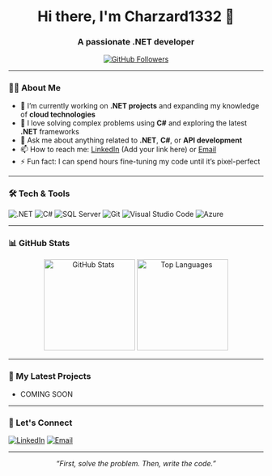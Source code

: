 <h1 align="center">Hi there, I'm Charzard1332 👋</h1>
<h3 align="center">A passionate .NET developer</h3>

<p align="center">
  <a href="https://github.com/Charzard1332?tab=followers">
    <img src="https://img.shields.io/github/followers/Charzard1332?label=Follow&style=social" alt="GitHub Followers" />
  </a>
</p>

---

### 👨‍💻 About Me

- 🌱 I’m currently working on **.NET projects** and expanding my knowledge of **cloud technologies**  
- 🚀 I love solving complex problems using **C#** and exploring the latest **.NET** frameworks  
- 💬 Ask me about anything related to **.NET**, **C#**, or **API development**  
- 📫 How to reach me: [LinkedIn](#) (Add your link here) or [Email](mailto:your-email@example.com)  
- ⚡ Fun fact: I can spend hours fine-tuning my code until it’s pixel-perfect  

---

### 🛠️ Tech & Tools

<!-- Badges: You can search for more badges on https://shields.io or https://github.com/alexandresanlim/Badges4-README.md-Profile -->

![.NET](https://img.shields.io/badge/.NET-5C2D91?style=for-the-badge&logo=.net&logoColor=white)
![C#](https://img.shields.io/badge/C%23-239120.svg?style=for-the-badge&logo=c-sharp&logoColor=white)
![SQL Server](https://img.shields.io/badge/SQL%20Server-CC2927.svg?style=for-the-badge&logo=microsoft-sql-server&logoColor=white)
![Git](https://img.shields.io/badge/Git-F05032.svg?style=for-the-badge&logo=git&logoColor=white)
![Visual Studio Code](https://img.shields.io/badge/VS%20Code-007ACC.svg?style=for-the-badge&logo=visual-studio-code&logoColor=white)
![Azure](https://img.shields.io/badge/Azure-0078D4?style=for-the-badge&logo=microsoft-azure&logoColor=white)

---

### 📊 GitHub Stats

<p align="center">
  <img src="https://github-readme-stats.vercel.app/api?username=Charzard1332&show_icons=true&theme=radical" alt="GitHub Stats" height="180" />
  <img src="https://github-readme-stats.vercel.app/api/top-langs/?username=Charzard1332&layout=compact&theme=radical" alt="Top Languages" height="180" />
</p>

<!-- If the stats don’t appear or if you need more customization, you can visit:
     https://github.com/anuraghazra/github-readme-stats
-->

---

### 🚀 My Latest Projects

- COMING SOON 

---

### 🤝 Let's Connect

<p>
  <a href="#" target="_blank"><img alt="LinkedIn" src="https://img.shields.io/badge/LinkedIn-%230077B5.svg?&style=for-the-badge&logo=linkedin&logoColor=white" /></a>
  <a href="mailto:charchar7256@icloud.comm" target="_blank"><img alt="Email" src="https://img.shields.io/badge/Email-D14836?style=for-the-badge&logo=gmail&logoColor=white" /></a>
</p>

---

<p align="center">
  <em>
    “First, solve the problem. Then, write the code.” 
  </em>
</p>

